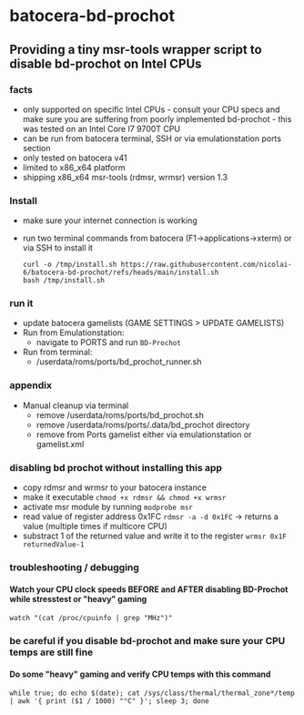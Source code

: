 # batocera-bd-prochot

## Providing a tiny msr-tools wrapper script to disable bd-prochot on Intel CPUs

### facts
* only supported on specific Intel CPUs - consult your CPU specs and make sure you are suffering from poorly implemented bd-prochot - this was tested on an Intel Core I7 9700T CPU
* can be run from batocera terminal, SSH or via emulationstation ports section
* only tested on batocera v41
* limited to x86_x64 platform
* shipping x86_x64 msr-tools (rdmsr, wrmsr) version 1.3

### Install
* make sure your internet connection is working
* run two terminal commands from batocera (F1->applications->xterm) or via SSH to install it

    ```
    curl -o /tmp/install.sh https://raw.githubusercontent.com/nicolai-6/batocera-bd-prochot/refs/heads/main/install.sh
    bash /tmp/install.sh
    ```

### run it
* update batocera gamelists (GAME SETTINGS > UPDATE GAMELISTS)
* Run from Emulationstation:
    * navigate to PORTS and run ``` BD-Prochot ```
* Run from terminal:
    * /userdata/roms/ports/bd_prochot_runner.sh

### appendix
* Manual cleanup via terminal
    * remove /userdata/roms/ports/bd_prochot.sh
    * remove /userdata/roms/ports/.data/bd_prochot directory
    * remove from Ports gamelist either via emulationstation or gamelist.xml

### disabling bd prochot without installing this app
* copy rdmsr and wrmsr to your batocera instance
* make it executable `chmod +x rdmsr && chmod +x wrmsr`
* activate msr module by running `modprobe msr`
* read value of register address 0x1FC `rdmsr -a -d 0x1FC` -> returns a value (multiple times if multicore CPU)
* substract 1 of the returned value and write it to the register
`wrmsr 0x1F returnedValue-1`

### troubleshooting / debugging
#### Watch your CPU clock speeds BEFORE and AFTER disabling BD-Prochot while stresstest or "heavy" gaming
`watch "(cat /proc/cpuinfo | grep "MHz")"`

### be careful if you disable bd-prochot and make sure your CPU temps are still fine
#### Do some "heavy" gaming and verify CPU temps with this command
`while true; do echo $(date); cat /sys/class/thermal/thermal_zone*/temp | awk '{ print ($1 / 1000) "°C" }'; sleep 3; done`